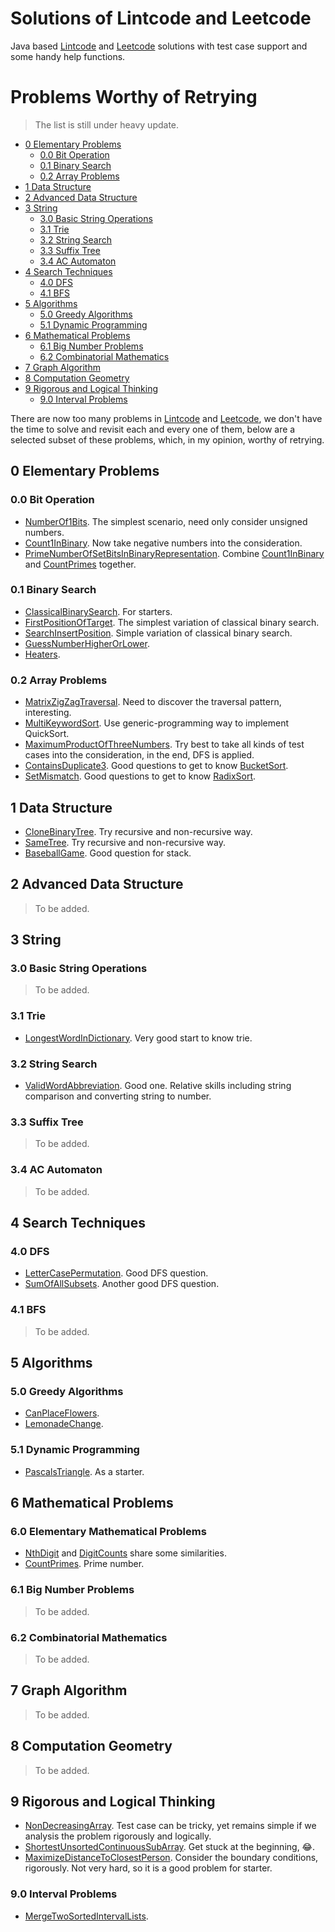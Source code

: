 # Solutions of Lintcode and Leetcode

Java based [Lintcode](https://www.lintcode.com) and [Leetcode](https://leetcode.com/) solutions with test case support and some handy help functions. 

# Problems Worthy of Retrying

> The list is still under heavy update.

- [0 Elementary Problems](#0-elementary-problems)
  - [0.0 Bit Operation](#00-bit-operation)
  - [0.1 Binary Search](#01-binary-search)
  - [0.2 Array Problems](#02-array-problems)
- [1 Data Structure](#1-data-structure)
- [2 Advanced Data Structure](#2-advanced-data-structure)
- [3 String](#3-string)
  - [3.0 Basic String Operations](#30-basic-string-operations)
  - [3.1 Trie](#31-trie)
  - [3.2 String Search](#32-string-search)
  - [3.3 Suffix Tree](#33-suffix-tree)
  - [3.4 AC Automaton](#34-ac-automaton)
- [4 Search Techniques](#4-search-techniques)
  - [4.0 DFS](#40-dfs)
  - [4.1 BFS](#40-bfs)
- [5 Algorithms](#5-algorithms)
  - [5.0 Greedy Algorithms](#50-greedy-algorithms)
  - [5.1 Dynamic Programming](#51-dynamic-programming)
- [6 Mathematical Problems](#6-mathematical-problems)
  - [6.1 Big Number Problems](#61-big-number-problems)
  - [6.2 Combinatorial Mathematics](#62-combinatorial-mathematics)
- [7 Graph Algorithm](#7-graph-algorithm)
- [8 Computation Geometry](#8-computation-geometry)
- [9 Rigorous and Logical Thinking](#9-rigorous-and-logical-thinking)
  - [9.0 Interval Problems](#90-interval-problems)

There are now too many problems in [Lintcode](https://www.lintcode.com) and [Leetcode](https://leetcode.com/), we don't have the time to solve and revisit each and every one of them, below are a selected subset of these problems, which, in my opinion, worthy of retrying.

## 0 Elementary Problems

### 0.0 Bit Operation

- [NumberOf1Bits](https://www.lintcode.com/problem/number-of-1-bits/description). The simplest scenario, need only consider unsigned numbers.
- [Count1InBinary](https://www.lintcode.com/problem/count-1-in-binary/description). Now take negative numbers into the consideration.
- [PrimeNumberOfSetBitsInBinaryRepresentation](https://www.lintcode.com/problem/prime-number-of-set-bits-in-binary-representation/description). Combine [Count1InBinary](https://www.lintcode.com/problem/count-1-in-binary/description) and [CountPrimes](https://www.lintcode.com/problem/count-primes/description) together.

### 0.1 Binary Search

- [ClassicalBinarySearch](https://www.lintcode.com/problem/classical-binary-search/description). For starters.
- [FirstPositionOfTarget](https://www.lintcode.com/problem/first-position-of-target/description). The simplest variation of classical binary search.
- [SearchInsertPosition](https://www.lintcode.com/problem/search-insert-position/description). Simple variation of classical binary search.
- [GuessNumberHigherOrLower](https://www.lintcode.com/problem/guess-number-higher-or-lower/description).
- [Heaters](https://www.lintcode.com/problem/heaters/description).
 
### 0.2 Array Problems

- [MatrixZigZagTraversal](https://www.lintcode.com/problem/matrix-zigzag-traversal/description). Need to discover the traversal pattern, interesting.
- [MultiKeywordSort](https://www.lintcode.com/problem/multi-keyword-sort/description). Use generic-programming way to implement QuickSort.
- [MaximumProductOfThreeNumbers](https://www.lintcode.com/problem/largest-number-at-least-twice-of-others/description). Try best to take all kinds of test cases into the consideration, in the end, DFS is applied.
- [ContainsDuplicate3](https://www.lintcode.com/problem/contains-duplicate-iii/description). Good questions to get to know [BucketSort](http://personal.kent.edu/~rmuhamma/Algorithms/MyAlgorithms/Sorting/bucketSort.htm).
- [SetMismatch](https://www.lintcode.com/problem/set-mismatch/description). Good questions to get to know [RadixSort](https://en.wikipedia.org/wiki/Radix_sort).
 
## 1 Data Structure

- [CloneBinaryTree](https://www.lintcode.com/problem/clone-binary-tree/description). Try recursive and non-recursive way.
- [SameTree](https://www.lintcode.com/problem/same-tree/description). Try recursive and non-recursive way.
- [BaseballGame](https://www.lintcode.com/problem/baseball-game/description). Good question for stack.

## 2 Advanced Data Structure

> To be added.

## 3 String

### 3.0 Basic String Operations

> To be added.

### 3.1 Trie

- [LongestWordInDictionary](https://www.lintcode.com/problem/longest-word-in-dictionary/description). Very good start to know trie.

### 3.2 String Search

- [ValidWordAbbreviation](https://www.lintcode.com/problem/valid-word-abbreviation/description). Good one. Relative skills including string comparison and converting string to number. 

### 3.3 Suffix Tree

> To be added.

### 3.4 AC Automaton

> To be added.

## 4 Search Techniques

### 4.0 DFS

- [LetterCasePermutation](https://www.lintcode.com/problem/letter-case-permutation/description). Good DFS question.
- [SumOfAllSubsets](https://www.lintcode.com/problem/sum-of-all-subsets/description). Another good DFS question.

### 4.1 BFS

> To be added.

## 5 Algorithms

### 5.0 Greedy Algorithms

- [CanPlaceFlowers](https://www.lintcode.com/problem/can-place-flowers/description).
- [LemonadeChange](https://www.lintcode.com/problem/lemonade-change/description).

### 5.1 Dynamic Programming 

- [PascalsTriangle](https://www.lintcode.com/problem/pascals-triangle/description). As a starter.

## 6 Mathematical Problems

### 6.0 Elementary Mathematical Problems

- [NthDigit](https://www.lintcode.com/problem/nth-digit/description) and [DigitCounts](https://www.lintcode.com/problem/digit-counts/description) share some similarities.
- [CountPrimes](https://www.lintcode.com/problem/count-primes/description). Prime number.

### 6.1 Big Number Problems

> To be added.

### 6.2 Combinatorial Mathematics

> To be added.

## 7 Graph Algorithm

> To be added.

## 8 Computation Geometry

> To be added.

## 9 Rigorous and Logical Thinking
 
- [NonDecreasingArray](https://www.lintcode.com/problem/non-decreasing-array/description). Test case can be tricky, yet remains simple if we analysis the problem rigorously and logically.
- [ShortestUnsortedContinuousSubArray](https://www.lintcode.com/problem/shortest-unsorted-continuous-subarray/description). Get stuck at the beginning, 😂.
- [MaximizeDistanceToClosestPerson](https://www.lintcode.com/problem/maximize-distance-to-closest-person/description). Consider the boundary conditions, rigorously. Not very hard, so it is a good problem for starter.

### 9.0 Interval Problems

- [MergeTwoSortedIntervalLists](https://www.lintcode.com/problem/merge-two-sorted-interval-lists/description).
